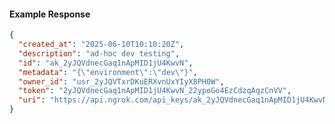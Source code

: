 <!-- Code generated for API Clients. DO NOT EDIT. -->

#### Example Response

```json
{
  "created_at": "2025-06-10T10:10:20Z",
  "description": "ad-hoc dev testing",
  "id": "ak_2yJQVdnecGaq1nApMID1jU4KwvN",
  "metadata": "{\"environment\":\"dev\"}",
  "owner_id": "usr_2yJQVTxrDKuERXvnUxYIyX8PH0W",
  "token": "2yJQVdnecGaq1nApMID1jU4KwvN_22ypoGo4EzCdzqAqzCnVV",
  "uri": "https://api.ngrok.com/api_keys/ak_2yJQVdnecGaq1nApMID1jU4KwvN"
}
```
